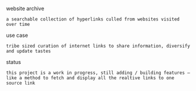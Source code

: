 website archive

    a searchable collection of hyperlinks culled from websites visited over time

use case
    
    tribe sized curation of internet links to share information, diversify and update tastes 

status

    this project is a work in progress, still adding / building features — 
    like a method to fetch and display all the realtive links to one source link
    
    
